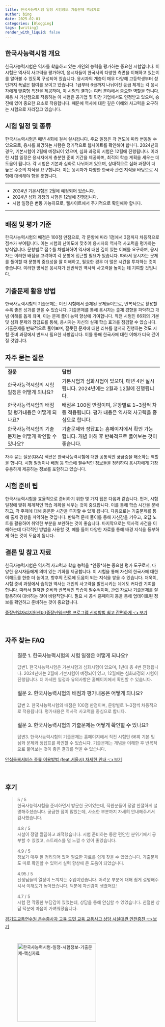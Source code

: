```yaml
---
title: 한국사능력시험 일정 시험정보 기출문제 핵심자료
author: bing
date: 2025-02-01
categories: [Blogging]
tags: [writing]
render_with_liquid: false
---
```



<h2 id='한국사능력시험 개요'>한국사능력시험 개요</h2>

<p>한국사능력시험은 역사를 학습하고 있는 개인의 능력을 평가하는 중요한 시험입니다. 이 시험은 역사적 사고력을 평가하여, 응시자들이 한국사의 다양한 측면을 이해하고 있는지를 알아볼 수 있도록 구성되어 있습니다. 응시자의 계층이 매우 다양해 고등학생부터 성인까지 폭넓은 참여를 보이고 있습니다. 1급부터 6급까지 나뉘어진 등급 체계는 각 응시자에게 맞춤형 특전을 제공하며, 이 시험의 결과는 여러 분야에서 중요한 역할을 합니다. 채용 시 가산점으로 작용하는 이 시험은 공기업 및 민간 기업에서도 인정받고 있으며, 승진에 있어 중요한 요소로 작용합니다. 때문에 역사에 대한 깊은 이해와 사고력을 요구하는 시험으로 자리잡고 있습니다.</p>

<h2 id='시험 일정 및 종류'>시험 일정 및 종류</h2>

<p>한국사능력시험은 매년 4회에 걸쳐 실시됩니다. 주요 일정은 각 연도에 따라 변동될 수 있으므로, 응시를 희망하는 사람은 정기적으로 웹사이트를 확인해야 합니다. 2024년의 경우, 기본시험이 2월에 예정되어 있으며, 심화 과정의 시험은 12월에 진행됩니다. 이러한 시험 일정은 응시자에게 충분한 준비 기간을 제공하며, 최적의 학습 계획을 세우는 데 도움이 됩니다. 각 시험은 기본과 심화로 나뉘어져 있으며, 상대적으로 심화 과정이 더 높은 수준의 지식을 요구합니다. 이는 응시자가 다양한 한국사 관련 지식을 바탕으로 시험에 대비해야 함을 뜻합니다.</p>

<hr />

<ul>
    <li>2024년 기본시험은 2월에 예정되어 있습니다.</li>
    <li>2024년 심화 과정의 시험은 12월에 진행됩니다.</li>
    <li>시험 일정은 변동 가능하므로, 웹사이트에서 주기적으로 확인해야 합니다.</li>
</ul>

<hr />

<h2 id='배점 및 평가 기준'>배점 및 평가 기준</h2>

<p>한국사능력시험의 배점은 100점 만점으로, 각 문항에 따라 1점에서 3점까지 차등적으로 점수가 부여됩니다. 이는 시험의 난이도에 맞추어 응시자의 역사적 사고력을 평가하는 방식입니다. 문항별로 점수를 차별화하여 역사에 대한 깊이 있는 이해를 요구하며, 응시자는 이러한 배점을 고려하여 각 문항에 접근할 필요가 있습니다. 따라서 응시자는 문제를 풀이할 때 문항의 중요성을 잘 이해하고, 필요한 경우 더 많은 시간을 투자하는 것이 좋습니다. 이러한 방식은 응시자가 전반적인 역사적 사고력을 높이는 데 기여할 것입니다.</p>

<h2 id='기출문제 활용 방법'>기출문제 활용 방법</h2>

<p>한국사능력시험의 기출문제는 이전 시험에서 출제된 문제들이므로, 반복적으로 활용할수록 좋은 성과를 얻을 수 있습니다. 기출문제를 통해 응시자는 출제 경향을 파악하고 개념 이해를 돕게 되며, 이는 문제 풀이 능력 향상에 기여합니다. 직전 시험인 66회의 기본 및 심화 문제와 정답표를 통해, 응시자는 자신의 실제 학습 효과를 점검할 수 있습니다. 기출문제를 반복적으로 풀어보며, 잘못된 문제에 대한 리뷰를 철저히 진행하는 것도 시험 준비 과정에서 반드시 필요한 사항입니다. 이를 통해 한국사에 대한 이해가 더욱 깊어질 것입니다.</p>

<h2 id='자주 묻는 질문'>자주 묻는 질문</h2>

<table>
    <tr>
        <td><b>질문</b></td>
        <td><b>답변</b></td>
    </tr>
    <tr>
        <td>한국사능력시험의 시험 일정은 어떻게 되나요?</td>
        <td>기본시험과 심화시험이 있으며, 매년 4번 실시됩니다. 2024년에는 2월과 12월에 진행됩니다.</td>
    </tr>
    <tr>
        <td>한국사능력시험의 배점 및 평가내용은 어떻게 되나요?</td>
        <td>배점은 100점 만점이며, 문항별로 1~3점씩 차등 적용됩니다. 평가 내용은 역사적 사고력을 중심으로 합니다.</td>
    </tr>
    <tr>
        <td>한국사능력시험의 기출문제는 어떻게 확인할 수 있나요?</td>
        <td>기출문제와 정답표는 홈페이지에서 확인 가능합니다. 개념 이해 후 반복적으로 풀어보는 것이 좋습니다.</td>
    </tr>
</table>

<p>자주 묻는 질문(Q&A) 섹션은 한국사능력시험에 대한 공통적인 궁금증을 해소하는 역할을 합니다. 시험 일정이나 배점 등 학습에 필수적인 정보들을 정리하여 응시자에게 가장 유용하게 제공하는 정보를 포함하고 있습니다.</p>

<h2 id='시험 준비 팁'>시험 준비 팁</h2>

<p>한국사능력시험을 효율적으로 준비하기 위한 몇 가지 팁은 다음과 같습니다. 먼저, 시험 일정에 맞춰 체계적인 학습 계획을 세우는 것이 중요합니다. 이를 통해 학습 시간을 분배하고, 각 주제에 대해 충분한 시간을 투자할 수 있게 됩니다. 다음으로는 기출문제를 통해 출제 경향을 파악하는 것입니다. 반복적 문제 풀이를 통해 자신감을 키우고, 오답 노트를 활용하여 취약한 부분을 보완하는 것이 좋습니다. 마지막으로는 역사적 사건을 이해하는데 다각적인 방법을 사용할 것, 예를 들어 다양한 자료를 통해 배경 지식을 풍부하게 하는 것이 도움이 됩니다.</p>

<h2 id='결론 및 참고 자료'>결론 및 참고 자료</h2>

<p>한국사능력시험은 역사적 사고력과 학습 능력을 *인증*하는 중요한 평가 도구로서, 다양한 응시자들에게 의미 있는 기회를 제공합니다. 이 시험을 통해 자신의 한국사에 대한 이해도를 한층 더 높이고, 향후의 진로에 도움이 되는 지식을 쌓을 수 있습니다. 더욱이, 시험 준비 과정에서 습득한 역사는 개인의 사고력을 발전시키는 데에도 커다란 기여를 합니다. 따라서 철저한 준비와 반복적인 학습이 필수적이며, 관련 자료나 기출문제를 잘 활용하여 대비하는 것이 바람직합니다. 필요 시 공식 홈페이지 등을 통해 업데이트된 정보를 확인하고 준비하는 것이 중요합니다.</p>


<p><a class="click-button" title="중장년일자리지원센터(중장년워크넷) 프로그램 신청방법 쉽고 간편하게" href="https://yellowplanner.github.io/posts/%EC%A4%91%EC%9E%A5%EB%85%84%EC%9D%BC%EC%9E%90%EB%A6%AC%EC%A7%80%EC%9B%90%EC%84%BC%ED%84%B0(%EC%A4%91%EC%9E%A5%EB%85%84%EC%9B%8C%ED%81%AC%EB%84%B7)-%ED%94%84%EB%A1%9C%EA%B7%B8%EB%9E%A8-%EC%8B%A0%EC%B2%AD%EB%B0%A9%EB%B2%95-%EC%89%BD%EA%B3%A0-%EA%B0%84%ED%8E%B8%ED%95%98%EA%B2%8C/" rel="dofollow">중장년일자리지원센터(중장년워크넷) 프로그램 신청방법 쉽고 간편하게 👈 보기</a></p><br>
<h2 id='자주_찾는_FAQ'>자주 찾는 FAQ</h2>
<div itemscope="" itemtype="https://schema.org/FAQPage"> 
<blockquote> 
<div itemscope="" itemprop="mainEntity" itemtype="https://schema.org/Question"> 
<h3 itemprop="name">질문 1. 한국사능력시험의 시험 일정은 어떻게 되나요?</h3> 
<div itemscope="" itemprop="acceptedAnswer" itemtype="https://schema.org/Answer"> 
<span itemprop="text"> 
<p>답변1. 한국사능력시험은 기본시험과 심화시험이 있으며, 1년에 총 4번 진행됩니다. 2024년에는 2월에 기본시험이 예정되어 있고, 12월에는 심화과정의 시험이 진행됩니다. 더 자세한 일정과 유의사항은 홈페이지에서 확인할 수 있습니다.</p> 
</span> 
</div> 
</div> 

<div itemscope="" itemprop="mainEntity" itemtype="https://schema.org/Question"> 
<h3 itemprop="name">질문 2. 한국사능력시험의 배점과 평가내용은 어떻게 되나요?</h3> 
<div itemscope="" itemprop="acceptedAnswer" itemtype="https://schema.org/Answer"> 
<span itemprop="text"> 
<p>답변 2. 한국사능력시험의 배점은 100점 만점이며, 문항별로 1~3점씩 차등적으로 적용됩니다. 평가내용은 역사적 사고력을 중심으로 합니다.</p> 
</span> 
</div> 
</div> 

<div itemscope="" itemprop="mainEntity" itemtype="https://schema.org/Question"> 
<h3 itemprop="name">질문 3. 한국사능력시험의 기출문제는 어떻게 확인할 수 있나요?</h3> 
<div itemscope="" itemprop="acceptedAnswer" itemtype="https://schema.org/Answer"> 
<span itemprop="text"> 
<p>답변3. 한국사능력시험의 기출문제는 홈페이지에서 직전 시험인 66회 기본 및 심화 문제와 정답표를 확인할 수 있습니다. 기출문제는 개념을 이해한 후 반복적으로 풀어보는 것이 좋은 결과를 얻을 수 있습니다.</p> 
</span> 
</div> 
</div> 
</blockquote> 
</div>
<p><a class="click-button" title="안심돌봄서비스 종류 이용방법 (feat.서울시) 자세한 안내" href="https://yellowplanner.github.io/posts/%EC%95%88%EC%8B%AC%EB%8F%8C%EB%B4%84%EC%84%9C%EB%B9%84%EC%8A%A4-%EC%A2%85%EB%A5%98-%EC%9D%B4%EC%9A%A9%EB%B0%A9%EB%B2%95-(feat.%EC%84%9C%EC%9A%B8%EC%8B%9C)-%EC%9E%90%EC%84%B8%ED%95%9C-%EC%95%88%EB%82%B4/" rel="dofollow">안심돌봄서비스 종류 이용방법 (feat.서울시) 자세한 안내 👈 보기</a></p><br>
<h2 id='후기'>후기</h2>
<div itemscope itemtype="https://schema.org/Product">
  <blockquote>
  <div itemprop="review" itemscope itemtype="https://schema.org/Review">
      <div itemprop="reviewRating" itemscope itemtype="https://schema.org/Rating"> <span itemprop="ratingValue">5</span> / <span itemprop="bestRating">5</span> </div>
      <span itemprop="reviewBody">한국사능력시험을 준비하면서 방문한 곳이었는데, 직원분들이 정말 친절하게 설명해주셨습니다. 궁금한 점이 많았는데, 사소한 부분까지 자세히 안내해주셔서 감사했습니다.</span>
  </div>
  <br>
  <div itemprop="review" itemscope itemtype="https://schema.org/Review">
      <div itemprop="reviewRating" itemscope itemtype="https://schema.org/Rating"> <span itemprop="ratingValue">4.8</span> / <span itemprop="bestRating">5</span> </div>
      <span itemprop="reviewBody">시설이 정말 깔끔하고 쾌적했습니다. 시험 준비하는 동안 편안한 분위기에서 공부할 수 있었고, 스트레스를 덜 느낄 수 있어 좋았습니다.</span>
  </div>
  <br>
  <div itemprop="review" itemscope itemtype="https://schema.org/Review">
      <div itemprop="reviewRating" itemscope itemtype="https://schema.org/Rating"> <span itemprop="ratingValue">4.9</span> / <span itemprop="bestRating">5</span> </div>
      <span itemprop="reviewBody">정보가 매우 잘 정리되어 있어 필요한 자료를 쉽게 찾을 수 있었습니다. 기출문제도 따로 확인할 수 있어서 실력 향상에 큰 도움이 되었습니다.</span>
  </div>
  <br>
  <div itemprop="review" itemscope itemtype="https://schema.org/Review">
      <div itemprop="reviewRating" itemscope itemtype="https://schema.org/Rating"> <span itemprop="ratingValue">4.95</span> / <span itemprop="bestRating">5</span> </div>
      <span itemprop="reviewBody">선생님들의 열정이 느껴지는 수업이었습니다. 어려운 부분에 대해 쉽게 설명해주셔서 이해도가 높아졌습니다. 덕분에 자신감이 생겼어요!</span>
  </div>
  <br>
  <div itemprop="review" itemscope itemtype="https://schema.org/Review">
      <div itemprop="reviewRating" itemscope itemtype="https://schema.org/Rating"> <span itemprop="ratingValue">4.7</span> / <span itemprop="bestRating">5</span> </div>
      <span itemprop="reviewBody">시험 전 막중한 부담감이 있었는데, 상담을 통해 안심할 수 있었습니다. 친절한 상담 덕분에 마음이 가벼워졌습니다.</span>
  </div>
  </blockquote>
</div>
<p><a class="click-button" title="경기도교통연수원 운수종사자 교육 도민 교육 교통사고 상담 시설대관 안전증진" href="https://yellowplanner.github.io/posts/%EA%B2%BD%EA%B8%B0%EB%8F%84%EA%B5%90%ED%86%B5%EC%97%B0%EC%88%98%EC%9B%90-%EC%9A%B4%EC%88%98%EC%A2%85%EC%82%AC%EC%9E%90-%EA%B5%90%EC%9C%A1-%EB%8F%84%EB%AF%BC-%EA%B5%90%EC%9C%A1-%EA%B5%90%ED%86%B5%EC%82%AC%EA%B3%A0-%EC%83%81%EB%8B%B4-%EC%8B%9C%EC%84%A4%EB%8C%80%EA%B4%80-%EC%95%88%EC%A0%84%EC%A6%9D%EC%A7%84/" rel="dofollow">경기도교통연수원 운수종사자 교육 도민 교육 교통사고 상담 시설대관 안전증진 👈 보기</a></p><br>
<figure class="image"><img src="https://yellowplanner.github.io/assets/img/thumbnail/한국사능력시험-일정-시험정보-기출문제-핵심자료.webp" alt="한국사능력시험-일정-시험정보-기출문제-핵심자료" width="256" height="256"></figure>